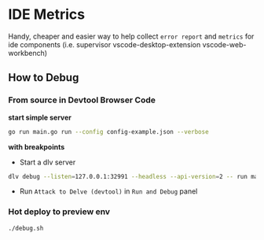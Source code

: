 # IDE Metrics

Handy, cheaper and easier way to help collect `error report` and `metrics` for ide components (i.e. supervisor vscode-desktop-extension vscode-web-workbench)

## How to Debug

### From source in Devtool Browser Code

**start simple server**

```sh
go run main.go run --config config-example.json --verbose
```

**with breakpoints**

- Start a dlv server
```sh
dlv debug --listen=127.0.0.1:32991 --headless --api-version=2 -- run main.go run --config config-example.json --verbose
```
- Run `Attack to Delve (devtool)` in `Run and Debug` panel

### Hot deploy to preview env

```
./debug.sh
```
